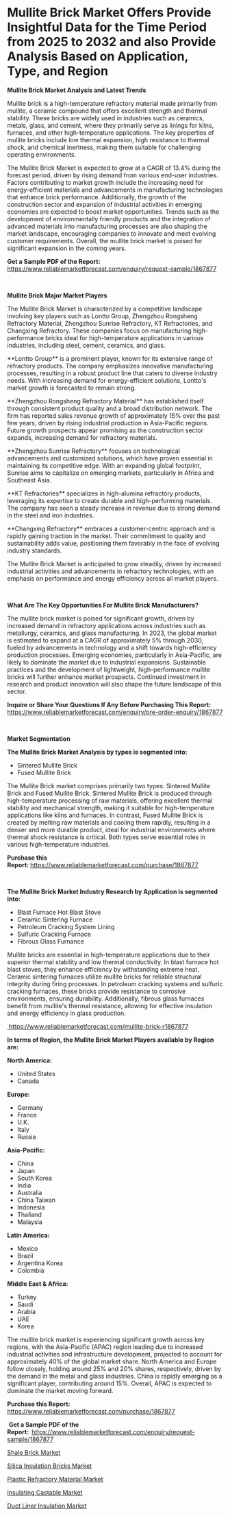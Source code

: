 <p><h1>Mullite Brick Market Offers Provide Insightful Data for the Time Period from 2025 to 2032 and also Provide Analysis Based on Application, Type, and Region</h1></p><p><strong>Mullite Brick Market Analysis and Latest Trends</strong></p>
<p><p>Mullite brick is a high-temperature refractory material made primarily from mullite, a ceramic compound that offers excellent strength and thermal stability. These bricks are widely used in industries such as ceramics, metals, glass, and cement, where they primarily serve as linings for kilns, furnaces, and other high-temperature applications. The key properties of mullite bricks include low thermal expansion, high resistance to thermal shock, and chemical inertness, making them suitable for challenging operating environments.</p><p>The Mullite Brick Market is expected to grow at a CAGR of 13.4% during the forecast period, driven by rising demand from various end-user industries. Factors contributing to market growth include the increasing need for energy-efficient materials and advancements in manufacturing technologies that enhance brick performance. Additionally, the growth of the construction sector and expansion of industrial activities in emerging economies are expected to boost market opportunities. Trends such as the development of environmentally friendly products and the integration of advanced materials into manufacturing processes are also shaping the market landscape, encouraging companies to innovate and meet evolving customer requirements. Overall, the mullite brick market is poised for significant expansion in the coming years.</p></p>
<p><strong>Get a Sample PDF of the Report:&nbsp;</strong> <a href="https://www.reliablemarketforecast.com/enquiry/request-sample/1867877?utm_campaign=2130&utm_medium=2&utm_source=Github&utm_content=ia&utm_term=01042025&utm_id=mullite-brick">https://www.reliablemarketforecast.com/enquiry/request-sample/1867877</a></p>
<p>&nbsp;</p>
<p><strong>Mullite Brick Major Market Players</strong></p>
<p><p>The Mullite Brick Market is characterized by a competitive landscape involving key players such as Lontto Group, Zhengzhou Rongsheng Refractory Material, Zhengzhou Sunrise Refractory, KT Refractories, and Changxing Refractory. These companies focus on manufacturing high-performance bricks ideal for high-temperature applications in various industries, including steel, cement, ceramics, and glass.</p><p>**Lontto Group** is a prominent player, known for its extensive range of refractory products. The company emphasizes innovative manufacturing processes, resulting in a robust product line that caters to diverse industry needs. With increasing demand for energy-efficient solutions, Lontto's market growth is forecasted to remain strong.</p><p>**Zhengzhou Rongsheng Refractory Material** has established itself through consistent product quality and a broad distribution network. The firm has reported sales revenue growth of approximately 15% over the past few years, driven by rising industrial production in Asia-Pacific regions. Future growth prospects appear promising as the construction sector expands, increasing demand for refractory materials.</p><p>**Zhengzhou Sunrise Refractory** focuses on technological advancements and customized solutions, which have proven essential in maintaining its competitive edge. With an expanding global footprint, Sunrise aims to capitalize on emerging markets, particularly in Africa and Southeast Asia.</p><p>**KT Refractories** specializes in high-alumina refractory products, leveraging its expertise to create durable and high-performing materials. The company has seen a steady increase in revenue due to strong demand in the steel and iron industries.</p><p>**Changxing Refractory** embraces a customer-centric approach and is rapidly gaining traction in the market. Their commitment to quality and sustainability adds value, positioning them favorably in the face of evolving industry standards.</p><p>The Mullite Brick Market is anticipated to grow steadily, driven by increased industrial activities and advancements in refractory technologies, with an emphasis on performance and energy efficiency across all market players.</p></p>
<p>&nbsp;</p>
<p><strong>What Are The Key Opportunities For Mullite Brick Manufacturers?</strong></p>
<p><p>The mullite brick market is poised for significant growth, driven by increased demand in refractory applications across industries such as metallurgy, ceramics, and glass manufacturing. In 2023, the global market is estimated to expand at a CAGR of approximately 5% through 2030, fueled by advancements in technology and a shift towards high-efficiency production processes. Emerging economies, particularly in Asia-Pacific, are likely to dominate the market due to industrial expansions. Sustainable practices and the development of lightweight, high-performance mullite bricks will further enhance market prospects. Continued investment in research and product innovation will also shape the future landscape of this sector.</p></p>
<p><strong>Inquire or Share Your Questions If Any Before Purchasing This Report:</strong> <a href="https://www.reliablemarketforecast.com/enquiry/pre-order-enquiry/1867877?utm_campaign=2130&utm_medium=2&utm_source=Github&utm_content=ia&utm_term=01042025&utm_id=mullite-brick">https://www.reliablemarketforecast.com/enquiry/pre-order-enquiry/1867877</a></p>
<p>&nbsp;</p>
<p><strong>Market Segmentation</strong></p>
<p><strong>The Mullite Brick Market Analysis by types is segmented into:</strong></p>
<p><ul><li>Sintered Mullite Brick</li><li>Fused Mullite Brick</li></ul></p>
<p><p>The Mullite Brick market comprises primarily two types: Sintered Mullite Brick and Fused Mullite Brick. Sintered Mullite Brick is produced through high-temperature processing of raw materials, offering excellent thermal stability and mechanical strength, making it suitable for high-temperature applications like kilns and furnaces. In contrast, Fused Mullite Brick is created by melting raw materials and cooling them rapidly, resulting in a denser and more durable product, ideal for industrial environments where thermal shock resistance is critical. Both types serve essential roles in various high-temperature industries.</p></p>
<p><strong>Purchase this Report:&nbsp;</strong><a href="https://www.reliablemarketforecast.com/purchase/1867877?utm_campaign=2130&utm_medium=2&utm_source=Github&utm_content=ia&utm_term=01042025&utm_id=mullite-brick">https://www.reliablemarketforecast.com/purchase/1867877</a></p>
<p>&nbsp;</p>
<p><strong>The Mullite Brick Market Industry Research by Application is segmented into:</strong></p>
<p><ul><li>Blast Furnace Hot Blast Stove</li><li>Ceramic Sintering Furnace</li><li>Petroleum Cracking System Lining</li><li>Sulfuric Cracking Furnace</li><li>Fibrous Glass Furnance</li></ul></p>
<p><p>Mullite bricks are essential in high-temperature applications due to their superior thermal stability and low thermal conductivity. In blast furnace hot blast stoves, they enhance efficiency by withstanding extreme heat. Ceramic sintering furnaces utilize mullite bricks for reliable structural integrity during firing processes. In petroleum cracking systems and sulfuric cracking furnaces, these bricks provide resistance to corrosive environments, ensuring durability. Additionally, fibrous glass furnaces benefit from mullite's thermal resistance, allowing for effective insulation and energy efficiency in glass production.</p></p>
<p><a href="https://www.reliablemarketforecast.com/mullite-brick-r1867877?utm_campaign=2130&utm_medium=2&utm_source=Github&utm_content=ia&utm_term=01042025&utm_id=mullite-brick">&nbsp;https://www.reliablemarketforecast.com/mullite-brick-r1867877</a></p>
<p><strong>In terms of Region, the Mullite Brick Market Players available by Region are:</strong></p>
<p>
    <p> <strong> North America: </strong>
        <ul>
            <li>United States</li>
            <li>Canada</li>
        </ul>
        </p> 
    <p> <strong> Europe: </strong>
        <ul>
            <li>Germany</li>
            <li>France</li>
            <li>U.K.</li>
            <li>Italy</li>
            <li>Russia</li>
        </ul>
        </p> 
    <p> <strong> Asia-Pacific: </strong>
        <ul>
            <li>China</li>
            <li>Japan</li>
            <li>South Korea</li>
            <li>India</li>
            <li>Australia</li>
            <li>China Taiwan</li>
            <li>Indonesia</li>
            <li>Thailand</li>
            <li>Malaysia</li>
        </ul>
        </p> 
    <p> <strong> Latin America: </strong>
        <ul>
            <li>Mexico</li>
            <li>Brazil</li>
            <li>Argentina Korea</li>
            <li>Colombia</li>
        </ul>
        </p> 
    <p> <strong> Middle East & Africa: </strong>
        <ul>
            <li>Turkey</li>
            <li>Saudi</li>
            <li>Arabia</li>
            <li>UAE</li>
            <li>Korea</li>
        </ul>
    </p>
    </p>
<p><p>The mullite brick market is experiencing significant growth across key regions, with the Asia-Pacific (APAC) region leading due to increased industrial activities and infrastructure development, projected to account for approximately 40% of the global market share. North America and Europe follow closely, holding around 25% and 20% shares, respectively, driven by the demand in the metal and glass industries. China is rapidly emerging as a significant player, contributing around 15%. Overall, APAC is expected to dominate the market moving forward.</p></p>
<p><strong>Purchase this Report: </strong><a href="https://www.reliablemarketforecast.com/purchase/1867877?utm_campaign=2130&utm_medium=2&utm_source=Github&utm_content=ia&utm_term=01042025&utm_id=mullite-brick">https://www.reliablemarketforecast.com/purchase/1867877</a></p>
<p>&nbsp;<strong>Get a Sample PDF of the Report:&nbsp;&nbsp;</strong><a href="https://www.reliablemarketforecast.com/enquiry/request-sample/1867877?utm_campaign=2130&utm_medium=2&utm_source=Github&utm_content=ia&utm_term=01042025&utm_id=mullite-brick">https://www.reliablemarketforecast.com/enquiry/request-sample/1867877</a></p>
<p><strong></strong></p>
<p><p><a href="https://github.com/awwqamet/Market-Research-Report-List-1/blob/main/shale-brick-market.md?utm_campaign=2130&utm_medium=2&utm_source=Github&utm_content=ia&utm_term=01042025&utm_id=mullite-brick">Shale Brick Market</a></p><p><a href="https://github.com/marcayaminig/Market-Research-Report-List-1/blob/main/silica-insulation-bricks-market.md?utm_campaign=2130&utm_medium=2&utm_source=Github&utm_content=ia&utm_term=01042025&utm_id=mullite-brick">Silica Insulation Bricks Market</a></p><p><a href="https://github.com/chillwervenu/Market-Research-Report-List-1/blob/main/plastic-refractory-material-market.md?utm_campaign=2130&utm_medium=2&utm_source=Github&utm_content=ia&utm_term=01042025&utm_id=mullite-brick">Plastic Refractory Material Market</a></p><p><a href="https://github.com/stuwinawisa/Market-Research-Report-List-1/blob/main/insulating-castable-market.md?utm_campaign=2130&utm_medium=2&utm_source=Github&utm_content=ia&utm_term=01042025&utm_id=mullite-brick">Insulating Castable Market</a></p><p><a href="https://github.com/yodhafirorae/Market-Research-Report-List-1/blob/main/duct-liner-insulation-market.md?utm_campaign=2130&utm_medium=2&utm_source=Github&utm_content=ia&utm_term=01042025&utm_id=mullite-brick">Duct Liner Insulation Market</a></p></p>